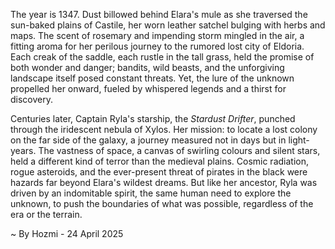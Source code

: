 
The year is 1347.  Dust billowed behind Elara's mule as she traversed the sun-baked plains of Castile, her worn leather satchel bulging with herbs and maps.  The scent of rosemary and impending storm mingled in the air, a fitting aroma for her perilous journey to the rumored lost city of Eldoria.  Each creak of the saddle, each rustle in the tall grass, held the promise of both wonder and danger; bandits, wild beasts, and the unforgiving landscape itself posed constant threats.  Yet, the lure of the unknown propelled her onward, fueled by whispered legends and a thirst for discovery.

Centuries later, Captain Ryla's starship, the *Stardust Drifter*, punched through the iridescent nebula of Xylos.  Her mission: to locate a lost colony on the far side of the galaxy, a journey measured not in days but in light-years.  The vastness of space, a canvas of swirling colours and silent stars, held a different kind of terror than the medieval plains.  Cosmic radiation, rogue asteroids, and the ever-present threat of pirates in the black were hazards far beyond Elara's wildest dreams.  But like her ancestor, Ryla was driven by an indomitable spirit, the same human need to explore the unknown, to push the boundaries of what was possible, regardless of the era or the terrain.

~ By Hozmi - 24 April 2025
